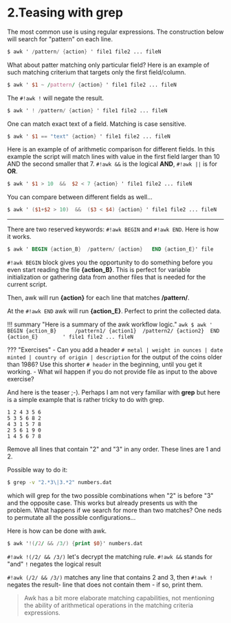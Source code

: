 # 2.Teasing with grep

The most common use is using regular expressions. The construction below will search for "pattern" on each line.

``` awk
$ awk ' /pattern/ {action} ' file1 file2 ... fileN
```

What about patter matching only particular field? Here is an example of such matching criterium that targets only the first field/column. 

``` awk
$ awk ' $1 ~ /pattern/ {action} ' file1 file2 ... fileN
```

The `#!awk !` will negate the result.

``` awk
$ awk ' ! /pattern/ {action} ' file1 file2 ... fileN
```

One can match exact text of a field. Matching is case sensitive.

``` awk
$ awk ' $1 == "text" {action} ' file1 file2 ... fileN
```

Here is an example of of arithmetic comparison for different fields. In this example the script will match lines with value in the first field larger than 10 AND the second smaller that 7. `#!awk &&` is the logical **AND**, `#!awk ||` is for **OR**.

``` awk
$ awk ' $1 > 10  &&  $2 < 7 {action} ' file1 file2 ... fileN
```

You can compare between different fields as well...

``` awk
$ awk ' ($1+$2 > 10)  &&  ($3 < $4) {action} ' file1 file2 ... fileN
```
<hr />

There are two reserved keywords: `#!awk BEGIN` and `#!awk END`. Here is how it works.

``` awk
$ awk ' BEGIN {action_B}  /pattern/ {action}   END {action_E}' file
```

`#!awk BEGIN` block gives you the opportunity to do something before you even start reading the file **{action_B}**. This is perfect for variable initialization or gathering data from another files that is needed for the current script.

Then, awk will run **{action}** for each line that matches **/pattern/**.

At the `#!awk END` awk will run **{action_E}**. Perfect to print the collected data. 


!!! summary "Here is a summary of the awk workflow logic."
    ``` awk
      $ awk ' BEGIN {action_B}     
             /pattern1/ {action1} 
             /pattern2/ {action2} 
             END {action_E}       
       ' file1 file2 ... fileN
    ```


??? "Exercises"
    - Can you add a header `# metal | weight in ounces | date minted | country of origin | description` for the output of the coins older than 1986? Use this shorter `# header` in the beginning, until you get it working.
    - What wil happen if you do not provide file as input to the above exercise?


And here is the teaser ;-). 
Perhaps I am not very familiar with **grep** but here is a simple example that is rather tricky to do with grep.

``` text
1 2 4 3 5 6
5 3 5 6 8 2
4 3 1 5 7 8
2 5 6 1 9 0
1 4 5 6 7 8
```

Remove all lines that contain "2" and "3" in any order. These lines are 1 and 2.

Possible way to do it:

``` bash
$ grep -v "2.*3\|3.*2" numbers.dat
```

which will grep for the two possible combinations when "2" is before "3" and the opposite case. This works but already presents us with the problem. What happens if we search for more than two matches? One neds to permutate all the possible configurations...

Here is how can be done with awk.

``` awk
$ awk '!(/2/ && /3/) {print $0}' numbers.dat 
```

`#!awk !(/2/ && /3/)` let's decrypt the matching rule.
`#!awk &&` stands for "and" 
``!`` negates the logical result

`#!awk (/2/ && /3/)` matches any line that contains 2 and 3, then `#!awk !` negates the result- line that does not contain them - if so, print them.

>  Awk has a bit more elaborate matching capabilities, not mentioning the ability of arithmetical operations in the matching criteria expressions.
